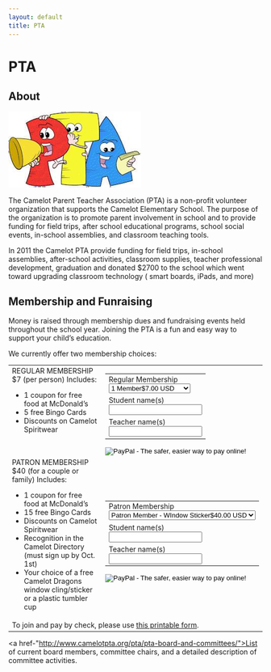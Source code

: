 ```yaml
---
layout: default
title: PTA
---
```


# PTA

## About

<img src="pta.jpg" alt="PTA Image">

The Camelot Parent Teacher Association (PTA) is a non-profit volunteer organization that supports the Camelot Elementary School.  The purpose of the organization is to promote parent involvement in school and to provide funding for field trips, after school educational programs, school social events, in-school assemblies, and classroom teaching tools.

In 2011 the Camelot PTA provide funding for field trips, in-school assemblies, after-school activities, classroom supplies, teacher professional development, graduation and donated $2700 to the school which went toward upgrading classroom technology ( smart boards, iPads, and more)

## Membership and Funraising

Money is raised through membership dues and fundraising events held throughout the school year.
Joining the PTA is a fun and easy way to support your child’s education.

We currently offer two membership choices:
<table>
<tbody>
<tr>
<td valign="top">REGULAR MEMBERSHIP $7 (per person)
Includes: 
<ul><li>1 coupon for free food at McDonald’s</li>
<li>5 free Bingo Cards</li>
<li>Discounts on Camelot Spiritwear</li></ul></td>
<td><form action="https://www.paypal.com/cgi-bin/webscr" method="post">
<input type="hidden" name="cmd" value="_s-xclick">
<input type="hidden" name="hosted_button_id" value="DYLWUWBYDNBR6">
<table>
<tr><td><input type="hidden" name="on0" value="Members">Regular Membership<br><select name="os0">
    <option value="1 Member">1 Member$7.00 USD</option>
        <option value="2 Members">2 Members$14.00 USD</option>
        </select> </td></tr>
        <tr><td><input type="hidden" name="on1" value="Student name(s)">Student name(s)<br><input type="text" name="os1" maxlength="200"></td></tr>
        <tr><td><input type="hidden" name="on2" value="Teacher name(s)">Teacher name(s)<br><input type="text" name="os2" maxlength="200"></td></tr>
        </table>
        <input type="hidden" name="currency_code" value="USD">
        <input type="image" src="https://www.paypalobjects.com/en_US/i/btn/btn_paynowCC_LG.gif" border="0" name="submit" alt="PayPal - The safer, easier way to pay online!">
        <img alt="" border="0" src="https://www.paypalobjects.com/en_US/i/scr/pixel.gif" width="1" height="1">
        </form>
        </td>
        </tr>
        <tr>
        <td valign="top">PATRON MEMBERSHIP $40 (for a couple or family)
        Includes: 
        <ul><li>1 coupon for free food at McDonald’s</li>
        <li>15 free Bingo Cards</li>
        <li>Discounts on Camelot Spiritwear</li>
        <li>Recognition in the Camelot Directory (must sign up by Oct. 1st)</li>
        <li>Your choice of a free Camelot Dragons window cling/sticker or a plastic tumbler cup</li></ul></td>
        <td><form action="https://www.paypal.com/cgi-bin/webscr" method="post">
        <input type="hidden" name="cmd" value="_s-xclick">
        <input type="hidden" name="hosted_button_id" value="L3V55X68N9NXY">
        <table>
        <tr><td><input type="hidden" name="on0" value="Patron Membership">Patron Membership<br><select name="os0">
            <option value="Patron Member - WIndow Sticker">Patron Member - WIndow Sticker$40.00 USD</option>
                <option value="Patron Member - Tumbler Cup">Patron Member - Tumbler Cup$40.00 USD</option>
                </select> </td></tr>
                <tr><td><input type="hidden" name="on1" value="Student name(s)">Student name(s)<br><input type="text" name="os1" maxlength="200"></td></tr>
                <tr><td><input type="hidden" name="on2" value="Teacher name(s)">Teacher name(s)<br><input type="text" name="os2" maxlength="200"></td></tr>
                </table>
                <input type="hidden" name="currency_code" value="USD">
                <input type="image" src="https://www.paypalobjects.com/en_US/i/btn/btn_paynowCC_LG.gif" border="0" name="submit" alt="PayPal - The safer, easier way to pay online!">
                <img alt="" border="0" src="https://www.paypalobjects.com/en_US/i/scr/pixel.gif" width="1" height="1">
                </form>
                </td>
                </tr>
                <tr>
                <td colspan="2">To join and pay by check, please use <a title="PTA member form" href="https://docs.google.com/document/d/1nuulwGuzFHrG40YHDnyjzs-Ckt0Ofa_FSAqiCGAcONw/edit" target="_blank">this printable form</a>.</td>
                </tr>
                </tbody>
                </table>

<a href-"http://www.camelotpta.org/pta/pta-board-and-committees/">List of current board  members, committee chairs, and a detailed description of committee activities.</a>
